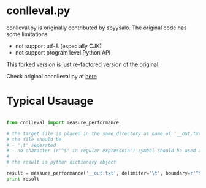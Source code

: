 # conlleval.py

conlleval.py is originally contributed by spyysalo. 
The original code has some limitations. 
 - not support utf-8 (especially CJK)
 - not support program level Python API
 
This forked version is just re-factored version of the original. 

Check original connlleval.py at [here](https://github.com/spyysalo/conlleval.py)
 

# Typical Usauage
```python

from conlleval import measure_performance

# the target file is placed in the same directory as name of '__out.txt'
# the file should be 
# - '\t' seperated
# - no character (r'^$' in regular expressoin') symbol should be used as sentence boundary
# 
# the result is python dictionary object

result = measure_performance('__out.txt', delimiter='\t', boundary=r'^$')
print result 
```
